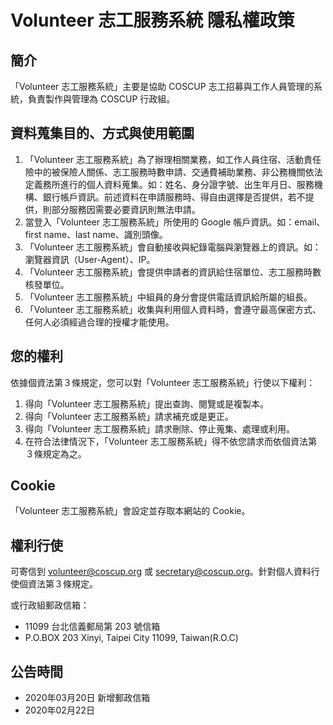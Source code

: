 # Volunteer 志工服務系統 隱私權政策

## 簡介
「Volunteer 志工服務系統」主要是協助 COSCUP 志工招募與工作人員管理的系統，負責製作與管理為 COSCUP 行政組。

## 資料蒐集目的、方式與使用範圍
1. 「Volunteer 志工服務系統」為了辦理相關業務，如工作人員住宿、活動責任險中的被保險人關係、志工服務時數申請、交通費補助業務、非公務機關依法定義務所進行的個人資料蒐集。如：姓名、身分證字號、出生年月日、服務機構、銀行帳戶資訊。前述資料在申請服務時、得自由選擇是否提供，若不提供，則部分服務因需要必要資訊則無法申請。
2. 當登入「Volunteer 志工服務系統」所使用的 Google 帳戶資訊。如：email、first name、last name、識別頭像。
3. 「Volunteer 志工服務系統」會自動接收與紀錄電腦與瀏覽器上的資訊。如：瀏覽器資訊（User-Agent）、IP。
4. 「Volunteer 志工服務系統」會提供申請者的資訊給住宿單位、志工服務時數核發單位。
5. 「Volunteer 志工服務系統」中組員的身分會提供電話資訊給所屬的組長。
6. 「Volunteer 志工服務系統」收集與利用個人資料時，會遵守最高保密方式、任何人必須經過合理的授權才能使用。

## 您的權利
依據個資法第３條規定，您可以對「Volunteer 志工服務系統」行使以下權利：

1. 得向「Volunteer 志工服務系統」提出查詢、閱覽或是複製本。
2. 得向「Volunteer 志工服務系統」請求補充或是更正。
3. 得向「Volunteer 志工服務系統」請求刪除、停止蒐集、處理或利用。
4. 在符合法律情況下，「Volunteer 志工服務系統」得不依您請求而依個資法第３條規定為之。

## Cookie
「Volunteer 志工服務系統」會設定並存取本網站的 Cookie。

## 權利行使
可寄信到 volunteer@coscup.org 或 secretary@coscup.org。針對個人資料行使個資法第３條規定。

或行政組郵政信箱：

 - 11099 台北信義郵局第 203 號信箱
 - P.O.BOX 203 Xinyi, Taipei City 11099, Taiwan(R.O.C)

## 公告時間
- 2020年03月20日 新增郵政信箱
- 2020年02月22日
